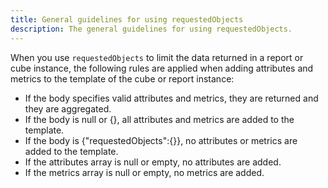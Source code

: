 ```yaml
---
title: General guidelines for using requestedObjects
description: The general guidelines for using requestedObjects.
---
```


When you use `requestedObjects` to limit the data returned in a report or cube instance, the following rules are applied when adding attributes and metrics to the template of the cube or report instance:

- If the body specifies valid attributes and metrics, they are returned and they are aggregated.
- If the body is null or {}, all attributes and metrics are added to the template.
- If the body is \{"requestedObjects":{}}, no attributes or metrics are added to the template.
- If the attributes array is null or empty, no attributes are added.
- If the metrics array is null or empty, no metrics are added.
